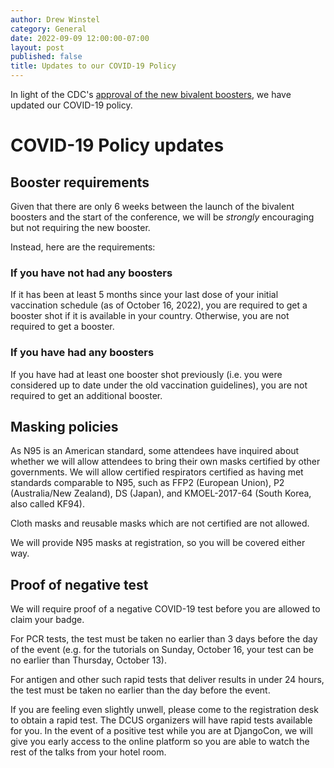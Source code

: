 ```yaml
---
author: Drew Winstel
category: General
date: 2022-09-09 12:00:00-07:00
layout: post
published: false
title: Updates to our COVID-19 Policy
---
```


In light of the CDC's [approval of the new bivalent boosters](https://www.cdc.gov/media/releases/2022/s0901-covid-19-booster.html), we have updated our COVID-19 policy.

# COVID-19 Policy updates

## Booster requirements

Given that there are only 6 weeks between the launch of the bivalent boosters and the start of the conference, we will be _strongly_ encouraging but not requiring the new booster.

Instead, here are the requirements:

### If you have not had any boosters

If it has been at least 5 months since your last dose of your initial vaccination schedule (as of October 16, 2022), you are required to get a booster shot if it is available in your country. Otherwise, you are not required to get a booster.

### If you have had any boosters

If you have had at least one booster shot previously (i.e. you were considered up to date under the old vaccination guidelines), you are not required to get an additional booster.

## Masking policies

As N95 is an American standard, some attendees have inquired about whether we will allow attendees to bring their own masks certified by other governments. We will allow certified respirators certified as having met standards comparable to N95, such as FFP2 (European Union), P2 (Australia/New Zealand), DS (Japan), and KMOEL-2017-64 (South Korea, also called KF94).

Cloth masks and reusable masks which are not certified are not allowed.

We will provide N95 masks at registration, so you will be covered either way.

## Proof of negative test

We will require proof of a negative COVID-19 test before you are allowed to claim your badge.

For PCR tests, the test must be taken no earlier than 3 days before the day of the event (e.g. for the tutorials on Sunday, October 16, your test can be no earlier than Thursday, October 13).

For antigen and other such rapid tests that deliver results in under 24 hours, the test must be taken no earlier than the day before the event.

If you are feeling even slightly unwell, please come to the registration desk to obtain a rapid test. The DCUS organizers will have rapid tests available for you. In the event of a positive test while you are at DjangoCon, we will give you early access to the online platform so you are able to watch the rest of the talks from your hotel room.
